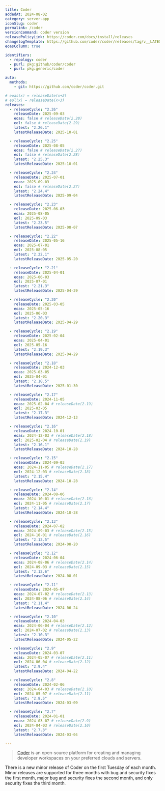 ```yaml
---
title: Coder
addedAt: 2024-08-02
category: server-app
iconSlug: coder
permalink: /coder
versionCommand: coder version
releasePolicyLink: https://coder.com/docs/install/releases
changelogTemplate: https://github.com/coder/coder/releases/tag/v__LATEST__
eoasColumn: true

identifiers:
  - repology: coder
  - purl: pkg:github/coder/coder
  - purl: pkg:generic/coder

auto:
  methods:
    - git: https://github.com/coder/coder.git

# eoas(x) = releaseDate(x+2)
# eol(x) = releaseDate(x+3)
releases:
  - releaseCycle: "2.26"
    releaseDate: 2025-09-03
    eoas: false # releaseDate(2.28)
    eol: false # releaseDate(2.29)
    latest: "2.26.1"
    latestReleaseDate: 2025-10-01

  - releaseCycle: "2.25"
    releaseDate: 2025-08-05
    eoas: false # releaseDate(2.27)
    eol: false # releaseDate(2.28)
    latest: "2.25.3"
    latestReleaseDate: 2025-10-01

  - releaseCycle: "2.24"
    releaseDate: 2025-07-01
    eoas: 2025-09-03
    eol: false # releaseDate(2.27)
    latest: "2.24.4"
    latestReleaseDate: 2025-09-04

  - releaseCycle: "2.23"
    releaseDate: 2025-06-03
    eoas: 2025-08-05
    eol: 2025-09-03
    latest: "2.23.5"
    latestReleaseDate: 2025-08-07

  - releaseCycle: "2.22"
    releaseDate: 2025-05-16
    eoas: 2025-07-01
    eol: 2025-08-05
    latest: "2.22.1"
    latestReleaseDate: 2025-05-20

  - releaseCycle: "2.21"
    releaseDate: 2025-04-01
    eoas: 2025-06-03
    eol: 2025-07-01
    latest: "2.21.3"
    latestReleaseDate: 2025-04-29

  - releaseCycle: "2.20"
    releaseDate: 2025-03-05
    eoas: 2025-05-16
    eol: 2025-06-03
    latest: "2.20.3"
    latestReleaseDate: 2025-04-29

  - releaseCycle: "2.19"
    releaseDate: 2025-02-04
    eoas: 2025-04-01
    eol: 2025-05-16
    latest: "2.19.3"
    latestReleaseDate: 2025-04-29

  - releaseCycle: "2.18"
    releaseDate: 2024-12-03
    eoas: 2025-03-05
    eol: 2025-04-01
    latest: "2.18.5"
    latestReleaseDate: 2025-01-30

  - releaseCycle: "2.17"
    releaseDate: 2024-11-05
    eoas: 2025-02-04 # releaseDate(2.19)
    eol: 2025-03-05
    latest: "2.17.3"
    latestReleaseDate: 2024-12-13

  - releaseCycle: "2.16"
    releaseDate: 2024-10-01
    eoas: 2024-12-03 # releaseDate(2.18)
    eol: 2025-02-04 # releaseDate(2.19)
    latest: "2.16.1"
    latestReleaseDate: 2024-10-28

  - releaseCycle: "2.15"
    releaseDate: 2024-09-03
    eoas: 2024-11-05 # releaseDate(2.17)
    eol: 2024-12-03 # releaseDate(2.18)
    latest: "2.15.4"
    latestReleaseDate: 2024-10-28

  - releaseCycle: "2.14"
    releaseDate: 2024-08-06
    eoas: 2024-10-01 # releaseDate(2.16)
    eol: 2024-11-05 # releaseDate(2.17)
    latest: "2.14.4"
    latestReleaseDate: 2024-10-28

  - releaseCycle: "2.13"
    releaseDate: 2024-07-02
    eoas: 2024-09-03 # releaseDate(2.15)
    eol: 2024-10-01 # releaseDate(2.16)
    latest: "2.13.5"
    latestReleaseDate: 2024-08-20

  - releaseCycle: "2.12"
    releaseDate: 2024-06-04
    eoas: 2024-08-06 # releaseDate(2.14)
    eol: 2024-09-03 # releaseDate(2.15)
    latest: "2.12.6"
    latestReleaseDate: 2024-08-01

  - releaseCycle: "2.11"
    releaseDate: 2024-05-07
    eoas: 2024-07-02 # releaseDate(2.13)
    eol: 2024-08-06 # releaseDate(2.14)
    latest: "2.11.4"
    latestReleaseDate: 2024-06-24

  - releaseCycle: "2.10"
    releaseDate: 2024-04-03
    eoas: 2024-06-04 # releaseDate(2.12)
    eol: 2024-07-02 # releaseDate(2.13)
    latest: "2.10.3"
    latestReleaseDate: 2024-05-22

  - releaseCycle: "2.9"
    releaseDate: 2024-03-07
    eoas: 2024-05-07 # releaseDate(2.11)
    eol: 2024-06-04 # releaseDate(2.12)
    latest: "2.9.4"
    latestReleaseDate: 2024-04-22

  - releaseCycle: "2.8"
    releaseDate: 2024-02-06
    eoas: 2024-04-03 # releaseDate(2.10)
    eol: 2024-05-07 # releaseDate(2.11)
    latest: "2.8.5"
    latestReleaseDate: 2024-03-09

  - releaseCycle: "2.7"
    releaseDate: 2024-01-01
    eoas: 2024-03-07 # releaseDate(2.9)
    eol: 2024-04-03 # releaseDate(2.10)
    latest: "2.7.3"
    latestReleaseDate: 2024-03-04

---
```


> [Coder](https://coder.com) is an open-source platform for creating and managing developer workspaces on your preferred
> clouds and servers.

There is a new minor release of Coder on the first Tuesday of each month. Minor releases are
supported for three months with bug and security fixes the first month, major bug and security
fixes the second month, and only security fixes the third month.
